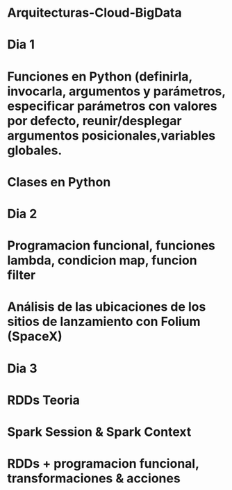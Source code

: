 # Arquitecturas-Cloud-BigData
# Dia 1
# Funciones en Python (definirla, invocarla, argumentos y parámetros, especificar parámetros con valores por defecto, reunir/desplegar argumentos posicionales,variables globales.
# Clases en Python
# Dia 2
# Programacion funcional, funciones lambda, condicion map, funcion filter
# Análisis de las ubicaciones de los sitios de lanzamiento con Folium (SpaceX)
# Dia 3
# RDDs Teoria 
# Spark Session & Spark Context
# RDDs + programacion funcional, transformaciones & acciones
